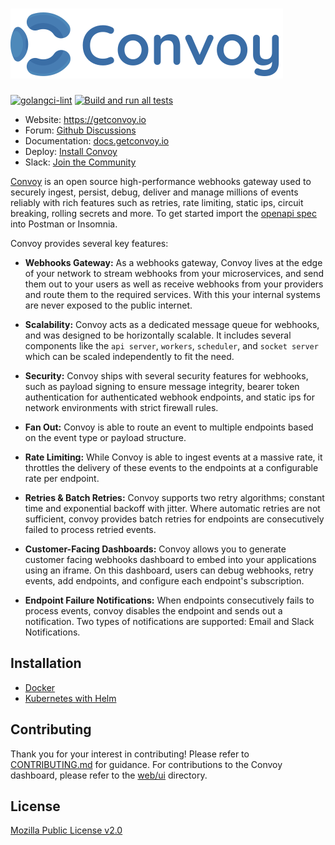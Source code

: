 ![convoy image](./convoy-logo.svg)
=========
[![golangci-lint](https://github.com/frain-dev/convoy/actions/workflows/linter.yml/badge.svg)](https://github.com/frain-dev/convoy/actions/workflows/linter.yml)
[![Build and run all tests](https://github.com/frain-dev/convoy/actions/workflows/go.yml/badge.svg)](https://github.com/frain-dev/convoy/actions/workflows/go.yml)
- Website: https://getconvoy.io
- Forum: [Github Discussions](https://github.com/frain-dev/convoy/discussions)
- Documentation: [docs.getconvoy.io](https:docs.getconvoy.io)
- Deploy: [Install Convoy](https://docs.getconvoy.io/deployment/install-convoy/docker)
- Slack: [Join the Community](https://join.slack.com/t/convoy-community/shared_invite/zt-xiuuoj0m-yPp~ylfYMCV9s038QL0IUQ)


[Convoy](https://getconvoy.io) is an open source high-performance webhooks gateway used to securely ingest, persist, debug, deliver and manage millions of events reliably with rich features such as retries, rate limiting, static ips, circuit breaking, rolling secrets and more. To get started import the [openapi spec](https://github.com/frain-dev/convoy/blob/main/docs/v3/openapi3.yaml) into Postman or Insomnia.

Convoy provides several key features:

- **Webhooks Gateway:** As a webhooks gateway, Convoy lives at the edge of your network to stream webhooks from your microservices, and send them out to your users as well as receive webhooks from your providers and route them to the required services. With this your internal systems are never exposed to the public internet.

- **Scalability:** Convoy acts as a dedicated message queue for webhooks, and was designed to be horizontally scalable. It includes several components like the `api server`, `workers`, `scheduler`, and `socket server` which can be scaled independently to fit the need.

- **Security:** Convoy ships with several security features for webhooks, such as payload signing to ensure message integrity, bearer token authentication for authenticated webhook endpoints, and static ips for network environments with strict firewall rules.

- **Fan Out:** Convoy is able to route an event to multiple endpoints based on the event type or payload structure.

- **Rate Limiting:** While Convoy is able to ingest events at a massive rate, it throttles the delivery of these events to the endpoints at a configurable rate per endpoint. 

- **Retries & Batch Retries:** Convoy supports two retry algorithms; constant time and exponential backoff with jitter. Where automatic retries are not sufficient, convoy provides batch retries for endpoints are consecutively failed to process retried events.

- **Customer-Facing Dashboards:** Convoy allows you to generate customer facing webhooks dashboard to embed into your applications using an iframe. On this dashboard, users can debug webhooks, retry events, add endpoints, and configure each endpoint's subscription.

- **Endpoint Failure Notifications:** When endpoints consecutively fails to process events, convoy disables the endpoint and sends out a notification. Two types of notifications are supported: Email and Slack Notifications.

## Installation
- [Docker](https://docs.getconvoy.io/deployment/install-convoy/docker)
- [Kubernetes with Helm](https://docs.getconvoy.io/deployment/install-convoy/kubernetes)

## Contributing
Thank you for your interest in contributing! Please refer to [CONTRIBUTING.md](https://github.com/frain-dev/convoy/blob/main/CONTRIBUTING.md) for guidance. For contributions to the Convoy dashboard, please refer to the [web/ui](https://github.com/frain-dev/convoy/tree/main/web/ui) directory.

## License
[Mozilla Public License v2.0](https://github.com/frain-dev/convoy/blob/main/LICENSE)
